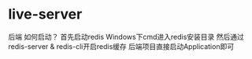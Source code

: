# live-server
后端
如何启动？
首先启动redis
Windows下cmd进入redis安装目录
然后通过redis-server & redis-cli开启redis缓存
后端项目直接启动Application即可
